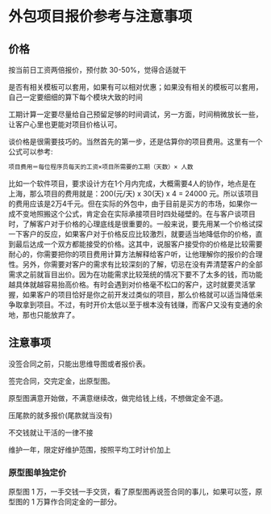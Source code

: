 # 外包项目报价参考与注意事项

## 价格


按当前日工资两倍报价，预付款 30-50%，觉得合适就干

是否有相关模板可以套用，如果有可以相对优惠；如果没有相关的模板可以套用，自己一定要细细的算下每个模块大致的时间

工期计算一定要尽量给自己预留足够的时间调试，另一方面，时间稍微放长一些，让客户心里也更能对项目价格认可。



谈价格是很需要技巧的。当然首先的第一步，还是估算你的项目费用。这里有一个公式可以参考:
```js
项目费用＝每位程序员每天的工资×项目所需要的工期（天数）× 人数
```

比如一个软件项目，要求设计方在1个月内完成，大概需要4人的协作，地点是在上海，那么项目的费用就是：200(元/天) x 30(天) x 4 = 24000 元。所以该项目的费用应该是2万4千元。但在实际的外包中，由于目前是买方的市场，如果你一成不变地照搬这个公式，肯定会在实际承接项目时四处碰壁的。在与客户谈项目时，了解客户对于价格的心理底线是很重要的。一般来说，要先用某一个价格试探一下客户的反应，如果客户对于价格反应比较激烈，就要适当地降低你的价格，直到最后达成一个双方都能接受的价格。这其中，说服客户接受你的价格是比较需要耐心的，你需要把你的项目费用计算方法解释给客户听，让他理解你的报价的合理性。另外，你需要对客户的需求有比较深刻的了解，切忌在没有弄清楚客户的全部需求之前就盲目出价。因为在功能需求比较笼统的情况下要不了太多的钱，而功能越具体就越容易抬高价格。有时会遇到对价格毫不松口的客户，这时就要灵活掌握，如果客户的项目恰好是你之前开发过类似的项目，那么价格就可以适当降低来争取拿到项目。不过，有时开价太低以至于根本没有钱赚，而客户又没有变通的余地，那也只能放弃了。

## 注意事项
没签合同之前，只能出思维导图或者报价表。

签完合同，交完定金，出原型图。

原型图满意开始做，不满意继续改，做完给钱上线，不想做定金不退。

压尾款的就多报价(尾款就当没有)

不交钱就让干活的一律不接

维护一年，限定好维护范围，按照平均工时计价加上

### 原型图单独定价 
原型图 1 万，一手交钱一手交货，看了原型图再说签合同的事儿，如果可以签，原型图的 1 万算作合同定金的一部分。
